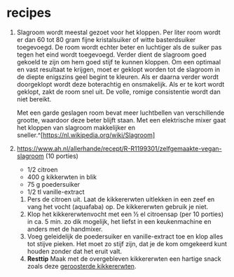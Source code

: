 # recipes
1. Slagroom wordt meestal gezoet voor het kloppen. Per liter room wordt er dan 60 tot 80 gram fijne kristalsuiker of witte basterdsuiker toegevoegd. De room wordt echter beter en luchtiger als de suiker pas tegen het eind wordt toegevoegd. Verder dient de slagroom goed gekoeld te zijn om hem goed stijf te kunnen kloppen. Om een optimaal en vast resultaat te krijgen, moet er geklopt worden tot de slagroom in de diepte enigszins geel begint te kleuren. Als er daarna verder wordt doorgeklopt wordt deze boterachtig en onsmakelijk. Als er te kort wordt geklopt, zakt de room snel uit. De volle, romige consistentie wordt dan niet bereikt.
   
   Met een garde geslagen room bevat meer luchtbellen van verschillende grootte, waardoor deze beter blijft staan. Met een elektrische mixer gaat het kloppen van slagroom makkelijker en sneller.^[https://nl.wikipedia.org/wiki/Slagroom]
2. https://www.ah.nl/allerhande/recept/R-R1199301/zelfgemaakte-vegan-slagroom (10 porties)
   - 1/2 citroen
   - 400 g kikkerwten in blik
   - 75 g poedersuiker
   - 1/2 tl vanille-extract
     
	1. Pers de citroen uit. Laat de kikkererwten uitlekken in een zeef en vang het vocht (aquafaba) op. De kikkererwten gebruik je niet.
	2. Klop het kikkererwtenvocht met een ½ el citroensap (per 10 porties) in ca. 5 min. zo dik mogelijk, het liefst in een keukenmachine en anders met de handmixer.
	3. Voeg geleidelijk de poedersuiker en vanille-extract toe en klop alles tot stijve pieken. Het moet zo stijf zijn, dat je de kom omgekeerd kunt houden zonder dat het eruit valt.
	4. **Resttip** Maak met de overgebleven kikkererwten een hartige snack zoals deze [geroosterde kikkererwten](https://www.ah.nl/allerhande/recept/R-R1127498).